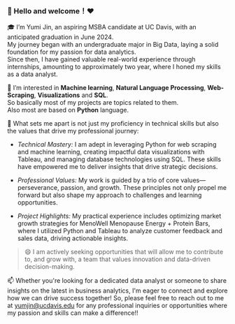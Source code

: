 ### 👋 Hello and welcome！❤️  
🎓 I’m Yumi Jin, an aspiring MSBA candidate at UC Davis, with an anticipated graduation in June 2024.   
My journey began with an undergraduate major in Big Data, laying a solid foundation for my passion for data analytics.  
Since then, I have gained valuable real-world experience through internships, amounting to approximately two year, where I honed my skills as a data analyst.  

🌱 I’m interested in __Machine learning__, __Natural Language Processing__, __Web-Scraping__, __Visualizations__ and __SQL__.  
So basically most of my projects are topics related to them.  
Also most are based on __Python__ language.  

💞️ What sets me apart is not just my proficiency in technical skills but also the values that drive my professional journey:
- _Technical Mastery:_ I am adept in leveraging Python for web scraping and machine learning, creating impactful data visualizations with Tableau, and managing database technologies using SQL. These skills have empowered me to deliver insights that drive strategic decisions.  

- _Professional Values:_ My work is guided by a trio of core values—perseverance, passion, and growth. These principles not only propel me forward but also shape my approach to challenges and learning opportunities.

- _Project Highlights:_ My practical experience includes optimizing market growth strategies for MenoWell Menopause Energy + Protein Bars, where I utilized Python and Tableau to analyze customer feedback and sales data, driving actionable insights.


> 😄 I am actively seeking opportunities that will allow me to contribute to, and grow with, a team that values innovation and data-driven decision-making.  
  
📫 Whether you're looking for a dedicated data analyst or someone to share insights on the latest in business analytics, I'm eager to connect and explore how we can drive success together! So, please feel free to reach out to me at yumjin@ucdavis.edu for any professional inquiries or opportunities where my passion and skills can make a difference!!  
